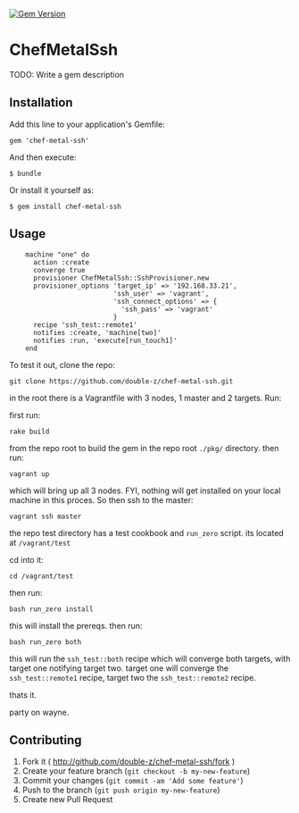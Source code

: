 [![Gem Version](https://badge.fury.io/rb/chef-metal-ssh.svg)](http://badge.fury.io/rb/chef-metal-ssh)

# ChefMetalSsh

TODO: Write a gem description

## Installation

Add this line to your application's Gemfile:

    gem 'chef-metal-ssh'

And then execute:

    $ bundle

Or install it yourself as:

    $ gem install chef-metal-ssh

## Usage

		machine "one" do
		  action :create
		  converge true
		  provisioner ChefMetalSsh::SshProvisioner.new
		  provisioner_options 'target_ip' => '192.168.33.21',
		                      'ssh_user' => 'vagrant',
		                      'ssh_connect_options' => {
		                        'ssh_pass' => 'vagrant'
		                      }
		  recipe 'ssh_test::remote1'
		  notifies :create, 'machine[two]'
		  notifies :run, 'execute[run_touch1]'
		end

To test it out, clone the repo:

`git clone https://github.com/double-z/chef-metal-ssh.git`

in the root there is a Vagrantfile with 3 nodes, 1 master and 2 targets. Run:

first run:

`rake build`

from the repo root to build the gem in the repo root `./pkg/` directory. then run:

`vagrant up`

which will bring up all 3 nodes. FYI, nothing will get installed on your local machine in this proces. So then ssh to the master:

`vagrant ssh master`

the repo test directory has a test cookbook and `run_zero` script. its located at `/vagrant/test`

cd into it:

`cd /vagrant/test`

then run:

`bash run_zero install`

this will install the prereqs. then run:

`bash run_zero both`

this will run the `ssh_test::both` recipe which will converge both targets, with target one
notifying target two. target one will converge the `ssh_test::remote1` recipe, target two the `ssh_test::remote2` recipe.

thats it.

party on wayne.

## Contributing

1. Fork it ( http://github.com/double-z/chef-metal-ssh/fork )
2. Create your feature branch (`git checkout -b my-new-feature`)
3. Commit your changes (`git commit -am 'Add some feature'`)
4. Push to the branch (`git push origin my-new-feature`)
5. Create new Pull Request
